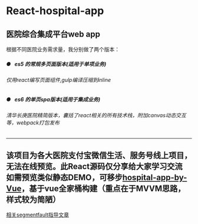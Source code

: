 # React-hospital-app
## 医院综合集成平台web app<br>
根据不同医院业务需求量，我分别做了两个版本：<br>
##### ●&nbsp;&nbsp;&nbsp;es5 的常规多页面版本(适用于单项业务)<br>
###### 仅用react编写页面组件,gulp编译压缩到inline<br>
##### ●&nbsp;&nbsp;&nbsp;es6 的单页spa版本(适用于集成业务)<br>
###### 清华长庚医院精简版本，囊括了react相关的所有技术栈，附加canvas动态交互等，webpack打包发布
---
该项目为各大医院支付宝微信生活、服务号线上项目，无法在线预览。此React源码仅分享给大家学习交流<br>
如需预览类似静态DEMO，可移步[hospital-app-by-Vue](https://github.com/yukilzw/hospital-app-by-Vue)，基于vue全家桶构建（重点在于MVVM思路，样式较为简陋）
---
[相关segmentfault指导文章](https://segmentfault.com/a/1190000010632731)
